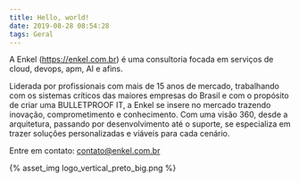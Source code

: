 ```yaml
---
title: Hello, world!
date: 2019-08-28 08:54:28
tags: Geral
---
```

A Enkel (https://enkel.com.br) é uma consultoria focada em serviços de cloud, devops, apm, AI e afins.

Liderada por profissionais com mais de 15 anos de mercado, trabalhando com os sistemas críticos das maiores empresas do Brasil e com o propósito de criar uma BULLETPROOF IT, a Enkel se insere no mercado trazendo inovação, comprometimento e conhecimento. Com uma visão 360, desde a arquitetura, passando por desenvolvimento até o suporte, se especializa em trazer soluções personalizadas e viáveis para cada cenário.

Entre em contato: contato@enkel.com.br

{% asset_img logo_vertical_preto_big.png %}